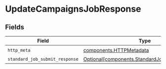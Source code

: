 # UpdateCampaignsJobResponse


## Fields

| Field                                                                                                  | Type                                                                                                   | Required                                                                                               | Description                                                                                            |
| ------------------------------------------------------------------------------------------------------ | ------------------------------------------------------------------------------------------------------ | ------------------------------------------------------------------------------------------------------ | ------------------------------------------------------------------------------------------------------ |
| `http_meta`                                                                                            | [components.HTTPMetadata](../../models/components/httpmetadata.md)                                     | :heavy_check_mark:                                                                                     | N/A                                                                                                    |
| `standard_job_submit_response`                                                                         | [Optional[components.StandardJobSubmitResponse]](../../models/components/standardjobsubmitresponse.md) | :heavy_minus_sign:                                                                                     | Accepted                                                                                               |
